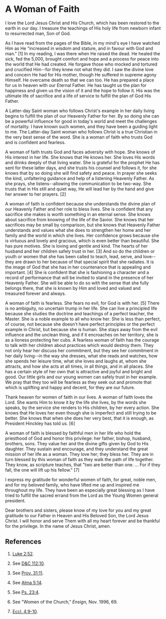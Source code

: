 # A Woman of Faith

I love the Lord Jesus Christ and His Church, which has been restored to the
earth in our day. I treasure the teachings of His holy life from newborn
infant to resurrected man, Son of God.

As I have read from the pages of the Bible, in my mind's eye I have watched
Him as He "increased in wisdom and stature, and in favour with God and man."
[1]  In my reading, I was there when He raised the dead. He healed the sick,
fed the 5,000, brought comfort and hope and a process for peace into the world
that He had created. He forgave those who mocked and tortured and crucified
Him--for they knew not what they did. I saw the divine love and concern He had
for His mother, though He suffered in supreme agony Himself. He overcame death
so that we can too. He has prepared a place for us in heaven with our Eternal
Father. He has taught us the plan for happiness and given us the vision of it
and the hope to follow it. His was the ultimate life of sacrifice and a life
of service to fulfill the plan of God His Father.

A Latter-day Saint woman who follows Christ's example in her daily living
begins to fulfill the plan of our Heavenly Father for her. By so doing she can
be a powerful influence for good in today's world and meet the challenges of
mortality. I have known such women, and they have been a guiding light to me.
The Latter-day Saint woman who follows Christ is a true Christian in the very
best sense of the word. She is a woman of faith who trusts God and is
confident and fearless.

A woman of faith trusts God and faces adversity with hope. She knows of His
interest in her life. She knows that He knows her. She loves His words and
drinks deeply of that living water. She is grateful for the prophet He has
sent for these latter days, and she trusts his counsel and follows it, for she
knows that by so doing she will find safety and peace. In prayer she seeks the
kind, unfaltering guidance and help of a listening Heavenly Father. As she
prays, she listens--allowing the communication to be two-way. She trusts that
in His still and quiet way, He will lead her by the hand and give her answer
to her prayers. [2]

A woman of faith is confident because she understands the divine plan of our
Heavenly Father and her role to bless lives. She is confident that any
sacrifice she makes is worth something in an eternal sense. She knows about
sacrifice from knowing of the life of the Savior. She knows that her
sacrifices may be small by comparison, but she knows that Heavenly Father
understands and values what she does to strengthen her home and her family and
the world in which she lives. Her confidence grows because she is virtuous and
lovely and gracious, which is even better than beautiful. She has pure
motives. She is loving and gentle and kind. The hearts of her husband and her
children safely trust in her. [3]  And so do the children or youth or women
that she has been called to teach, lead, serve, and love--they are drawn to
her because of that special spirit that she radiates. It is the image of God
that she has in her countenance that is appealing and important. [4]  She is
confident that she is fashioning a character and a record of performance that
will be invited to stand in the presence of her Heavenly Father. She will be
able to do so with the sense that she fully belongs there, that she is known
by Him and loved and valued and treasured forever and always.

A woman of faith is fearless. She fears no evil, for God is with her. [5]
There is no ambiguity, no uncertain trump in her life. She can live a
principled life because she studies the doctrine and teachings of a perfect
teacher, the Master. She is a noble example to all who know her. She is less
than perfect, of course, not because she doesn't have perfect principles or
the perfect example in Christ, but because she is human. She stays away from
the evil influence and the unclean thing, and if it encroaches on her
territory, she is as a lioness protecting her cubs. A fearless woman of faith
has the courage to talk with her children about practices which would destroy
them. They not only hear her discuss her commitment, but they see her
commitment in her daily living--in the way she dresses, what she reads and
watches, how she spends her leisure time, what she loves and laughs at, whom
she attracts, and how she acts at all times, in all things, and in all places.
She has a certain style of her own that is attractive and joyful and bright
and good. Our little girls and our young women can safely trust in her
example. We pray that they too will be fearless as they seek out and promote
that which is uplifting and happy and decent, for they are our future.

Thank heaven for women of faith in our lives. A woman of faith loves the Lord.
She wants Him to know it by the life she lives, by the words she speaks, by
the service she renders to His children, by her every action. She knows that
He loves her even though she is imperfect and still trying to be better. She
knows that when she does her very best, that it is enough, as President
Hinckley has told us. [6]

A woman of faith is blessed by faithful men in her life who hold the
priesthood of God and honor this privilege: her father, bishop, husband,
brothers, sons. They value her and the divine gifts given by God to His
daughter. They sustain and encourage, and they understand the great mission of
her life as a woman. They love her; they bless her. They are in turn blessed
by this woman of faith as they walk the path of life together. They know, as
scripture teaches, that "two are better than one. ... For if they fall, the one
will lift up his fellow." [7]

I express my gratitude for wonderful women of faith, for great, noble men, and
for my beloved family, who have lifted me up and inspired me throughout my
life. They have been an especially great blessing as I have tried to fulfill
the sacred errand from the Lord as the Young Women general president.

Dear brothers and sisters, please know of my love for you and my great
gratitude to our Father in Heaven and His Beloved Son, the Lord Jesus Christ.
I will honor and serve Them with all my heart forever and be thankful for the
privilege. In the name of Jesus Christ, amen.

## References

  1.   [Luke 2:52](https://www.lds.org/scriptures/nt/luke/2.52?lang=eng#51).

  2.  See [D&amp;C 112:10](https://www.lds.org/scriptures/dc-testament/dc/112.10?lang=eng#9).

  3.  See [Prov. 31:11](https://www.lds.org/scriptures/ot/prov/31.11?lang=eng#10).

  4.  See [Alma 5:14](https://www.lds.org/scriptures/bofm/alma/5.14?lang=eng#13).

  5.  See [Ps. 23:4](https://www.lds.org/scriptures/ot/ps/23.4?lang=eng#3).

  6.  See "Women of the Church," _Ensign,_ Nov. 1996, 69.

  7.   [Eccl. 4:9-10](https://www.lds.org/scriptures/ot/eccl/4.9-10?lang=eng#8).

